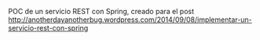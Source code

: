 POC de un servicio REST con Spring, creado para el post http://anotherdayanotherbug.wordpress.com/2014/09/08/implementar-un-servicio-rest-con-spring


